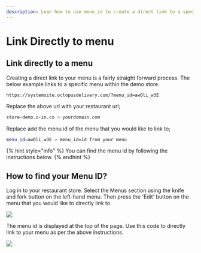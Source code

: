 ```yaml
---
description: Lean how to use menu_id to create a direct link to a specific menu.
---
```


# Link Directly to menu

## Link directly to a menu

Creating a direct link to your menu is a fairly straight forward process. The below example links to a specific menu within the demo store.

```
https://systemsite.octopusdelivery.com/?menu_id=awOli_w3E
```

Replace the above url with your restaurant url;

```bash
store-demo.o-in.co > yourdomain.com
```

Replace add the menu id of the menu that you would like to link to;

```bash
menu_id=awOli_w3E > menu_id=id from your menu
```

{% hint style="info" %}
You can find the menu id by following the instructions below.
{% endhint %}

## How to find your Menu ID?

Log in to your restaurant store. Select the Menus section using the knife and fork button on the left-hand menu. Then press the 'Edit' button on the menu that you would like to directly link to.

![](../.gitbook/assets/meniidstep1.png)

The menu id is displayed at the top of the page. Use this code to directly link to your menu as per the above instructions.

![](<../.gitbook/assets/menuidstep2 (2).png>)
